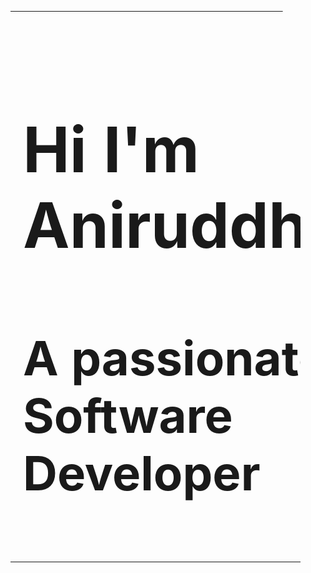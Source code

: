 <table align="center" style="width: 100%; height: 100vh; padding: 40px; border-radius: 10%; border: none;">
  <tr>
    <td style="text-align: left; width: 50%; vertical-align: middle; padding: 20px;">
      <h1 style="font-size: 100px;">Hi I'm Aniruddha</h1>
      <h3 style="font-size: 76px;">A passionate Software Developer</h3>
    </td>
    <td style="text-align: right; width: 50%; vertical-align: middle; padding: 20px;">
      <img src="https://github.com/user-attachments/assets/e9f0a00d-d263-4798-a0e4-1bed2a2af601"
           alt="Coding"
           style="border-radius: 10%; width: 600px;">
    </td>
  </tr>
</table>


---

## 🚀 About Me

### 👨‍💻 This is My Portfolio:  
  [Portfolio Repository](https://github.com/Aniruddha-25/New-Portfolio-)

### 📄 My Resume

[![Resume](https://img.shields.io/badge/Resume-View%20PDF-blue)](https://github.com/user-attachments/files/20408132/Resume.pdf)


### 📫 Reach me at:  
  **aniruddha.salvankar2523@gmail.com**

---

### 🤝 Connect with Me

<p align="left">
  <a href="https://www.linkedin.com/in/aniruddha-salvankar-193642264/" target="_blank" style="padding-right: 350px;">
    <img src="https://github.com/user-attachments/assets/e17546c3-ae46-48dd-a0d9-482600d71e0b" alt="LinkedIn" width="50" height="50" />
  </a>
  <a href="https://instagram.com/urstruly_aniruddha" target="_blank" style="padding-right: 350px;">
    <img src="https://github.com/user-attachments/assets/8ad0e091-100c-4f2d-a480-073bf72cf6a9" alt="Instagram" width="50" height="50" />
  </a>
<a href="https://www.leetcode.com/aniruddha_25" target="_blank" style="padding-right: 350px;">
    <img src="https://github.com/user-attachments/assets/c84af23e-02f5-4b0a-ad79-0cf55676a88c" alt="LeetCode" width="50" height="50" />
  </a>
</p>

---

### 🛠️ Languages & Tools

<!-- 🔧 FRONTEND TOOLS SECTION START -->

### 🎨 Frontend Development

<table>
  <tr>
    <th align="left">Category</th>
    <th align="left">Technologies</th>
  </tr>
  <tr>
    <td><strong>Languages</strong></td>
    <td>
      <a href="https://www.w3schools.com/Html/" target="_blank">
        <img src="https://raw.githubusercontent.com/devicons/devicon/master/icons/html5/html5-original-wordmark.svg" alt="HTML5" width="50" height="50"/>
      </a>
      <a href="https://www.w3schools.com/css/" target="_blank">
        <img src="https://raw.githubusercontent.com/devicons/devicon/master/icons/css3/css3-original-wordmark.svg" alt="CSS3" width="50" height="50"/>
      </a>
      <a href="https://www.w3schools.com/js/" target="_blank">
        <img src="https://raw.githubusercontent.com/devicons/devicon/master/icons/javascript/javascript-original.svg" alt="JavaScript" width="50" height="50"/>
      </a>
    </td>
  </tr>
  <tr>
  <tr>
  <td><strong>Design Tools</strong></td>
  <td>
    <a href="https://www.figma.com/" target="_blank">
      <img src="https://www.vectorlogo.zone/logos/figma/figma-icon.svg" alt="Figma" width="50" height="50"/>
    </a>
    <a href="https://solidedge.siemens.com/en/" target="_blank">
       <img src="https://github.com/user-attachments/assets/3c2572d4-44af-45cb-b37d-cf32148248a1" alt="Solid Edge" width="50" height="50"/>
    </a>
  </td>
</tr>
<td><strong>Animation</strong></td>
    <td>
      <a href="https://gsap.com/" target="_blank">
        <img src="https://github.com/user-attachments/assets/59853cc1-971f-40a6-8fd3-dbec070f630a" alt="GSAP" width="50" height="50"/>
      </a>
    </td>
  </tr>
</table>

---

### 🎮 Backend Development

<table>
  <tr>
    <th align="left">Category</th>
    <th align="left">Technologies</th>
  </tr>
  <tr>
    <td><strong>Languages</strong></td>
    <td>
         <a href="https://www.w3schools.com/c/c_intro.php" target="_blank">
        <img src="https://raw.githubusercontent.com/devicons/devicon/master/icons/c/c-original.svg" alt="C" width="50" height="50"/>
      </a>
      <a href="https://www.w3schools.com/cpp/cpp_intro.asp" target="_blank">
        <img src="https://raw.githubusercontent.com/devicons/devicon/master/icons/cplusplus/cplusplus-original.svg" alt="C++" width="50" height="50"/>
      </a>
      <a href="https://www.python.org/" target="_blank">
        <img src="https://raw.githubusercontent.com/devicons/devicon/master/icons/python/python-original.svg" alt="Python" width="50" height="50"/>
      </a>
      <a href="https://www.oracle.com/java/" target="_blank">
        <img src="https://raw.githubusercontent.com/devicons/devicon/master/icons/java/java-original.svg" alt="Java" width="50" height="50"/>
      </a>
      <a href="https://www.mysql.com/" target="_blank">
        <img src="https://raw.githubusercontent.com/devicons/devicon/master/icons/mysql/mysql-original-wordmark.svg" alt="MySQL" width="50" height="50"/>
      </a>
      <a href="https://www.postgresql.org/" target="_blank">
        <img src="https://raw.githubusercontent.com/devicons/devicon/master/icons/postgresql/postgresql-original-wordmark.svg" alt="PostgreSQL" width="50" height="50"/>
      </a>
      <a href="https://www.mongodb.com/" target="_blank">
        <img src="https://raw.githubusercontent.com/devicons/devicon/master/icons/mongodb/mongodb-original-wordmark.svg" alt="MongoDB" width="50" height="50"/>
      </a>
    </td>
  </tr>
  <tr>
    <td><strong>Frameworks</strong></td>
    <td>
      <a href="https://www.djangoproject.com/" target="_blank">
        <img src="https://cdn.worldvectorlogo.com/logos/django.svg" alt="Django" width="50" height="50"/>
      </a>
      <a href="https://nodejs.org" target="_blank">
        <img src="https://raw.githubusercontent.com/devicons/devicon/master/icons/nodejs/nodejs-original-wordmark.svg" alt="Node.js" width="50" height="50"/>
      </a>
    </td>
  </tr>
  <tr>
    <td><strong>Version Control</strong></td>
    <td>
      <a href="https://git-scm.com/" target="_blank">
        <img src="https://www.vectorlogo.zone/logos/git-scm/git-scm-icon.svg" alt="Git" width="50" height="50"/>
      </a>
    </td>
  </tr>
</table>

---

🌟 *Thanks for visiting my profile! Feel free to connect or check out my repositories.*

